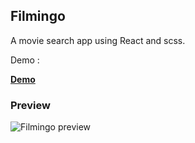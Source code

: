 ## Filmingo

A movie search app using React and scss. 

Demo :

**[Demo](https://www.google.com)**

### Preview 

![Filmingo preview](public/filmingo.gif)